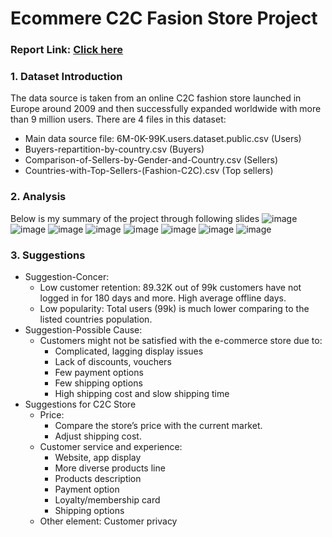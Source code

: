# Ecommere C2C Fasion Store Project
### Report Link: [Click here](https://app.powerbi.com/view?r=eyJrIjoiYTIyYjA2ZGUtNzRiZC00MzM2LWFjYTAtM2U5ZDJiZDFkMGMwIiwidCI6ImFmMWYzNzUzLTM5MjUtNGU2Zi05NDliLTk3YzAwNzMyMDgwMyIsImMiOjEwfQ%3D%3D&pageName=ReportSection3de2d46356984c560c67)
### 1. Dataset Introduction
The data source is taken from an online C2C fashion store launched in Europe around 2009 and then successfully expanded worldwide with more than 9 million users. 
There are 4 files in this dataset: 
- Main data source file: 6M-0K-99K.users.dataset.public.csv (Users)
- Buyers-repartition-by-country.csv (Buyers) 
- Comparison-of-Sellers-by-Gender-and-Country.csv (Sellers) 
- Countries-with-Top-Sellers-(Fashion-C2C).csv (Top sellers) 

### 2. Analysis
Below is my summary of the project through following slides
![image](https://github.com/quocanh15702/Ecommere-C2C-Fashion-Store_PowerBI/assets/153212592/106f9f0b-1742-45df-bf38-adeb34043618)
![image](https://github.com/quocanh15702/Ecommere-C2C-Fashion-Store_PowerBI/assets/153212592/09c2be6b-5c15-4ad8-b2bf-9c8e15c71b38)
![image](https://github.com/quocanh15702/Ecommere-C2C-Fashion-Store_PowerBI/assets/153212592/d3c09f37-64bb-46c6-a7cb-20a3bbce6a6b)
![image](https://github.com/quocanh15702/Ecommere-C2C-Fashion-Store_PowerBI/assets/153212592/145a9cb4-4cdb-4c0e-9c92-86bbbc7a4699)
![image](https://github.com/quocanh15702/Ecommere-C2C-Fashion-Store_PowerBI/assets/153212592/80690123-6706-4da1-ab90-e183c9bdc585)
![image](https://github.com/quocanh15702/Ecommere-C2C-Fashion-Store_PowerBI/assets/153212592/ce2ac3e0-8261-4bd3-8219-bdd2455f2bab)
![image](https://github.com/quocanh15702/Ecommere-C2C-Fashion-Store_PowerBI/assets/153212592/8bbac83b-851d-462f-be4a-2c97528dda09)
![image](https://github.com/quocanh15702/Ecommere-C2C-Fashion-Store_PowerBI/assets/153212592/d4d07230-1daf-4fb4-83fe-b2aaa6d9ce7c)

### 3. Suggestions
- Suggestion-Concer:
  - Low customer retention: 89.32K out of 99k customers have not logged in for 180 days and more. High average offline days.
  - Low popularity: Total users (99k) is much lower comparing to the listed countries population.
- Suggestion-Possible Cause:
  - Customers might not be satisfied with the e-commerce store due to:
    - Complicated, lagging display issues
    - Lack of discounts, vouchers
    - Few payment options
    - Few shipping options
    - High shipping cost and slow shipping time
- Suggestions for C2C Store
    - Price:
        - Compare the store’s price with the current market.
        - Adjust shipping cost.
    - Customer service and experience:
      - Website, app display
      - More diverse products line
      - Products description
      - Payment option
      - Loyalty/membership card
      - Shipping options
    - Other element: Customer privacy






